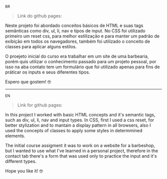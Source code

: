 <small> BR </small>

> Link do github pages:

Neste projeto foi abordado conceitos básicos de HTML e suas tags semânticas como div, ul, li, nav e tipos de input. No CSS foi utilizado primeiro um reset css, para melhor estilização e para manter um padrão de exibição em todos os navegadores, também foi utilizado o conceito de classes para aplicar alguns estilos.

O proejeto inicial do curso era trabalhar em um site de uma barbearia, porém quis utilizar o conhecimento passado para um projeto pessoal, por isso na aba contato tem um 
formulário que foi utilizado apenas para fins de práticar os inputs e seus diferentes tipos.

Espero que gostem! :nerd_face:

<hr>

<small> EN </small>

> Link for github pages:

In this project I worked with basic HTML concepts and it's semantic tags, such as div, ul, li, nav and input types. In CSS, first I used a css reset, for better stylization and to mantain a display pattern in all browsers, also I used the concepts of classes to apply some styles in determmined elements.

The initial course assigment it was to work on a website for a barbeshop, but I wanted to use what I've learned in a personal project, therefore in the contact tab there's a form that was used only to practice the input and it's different types.

Hope you like it! :nerd_face:
